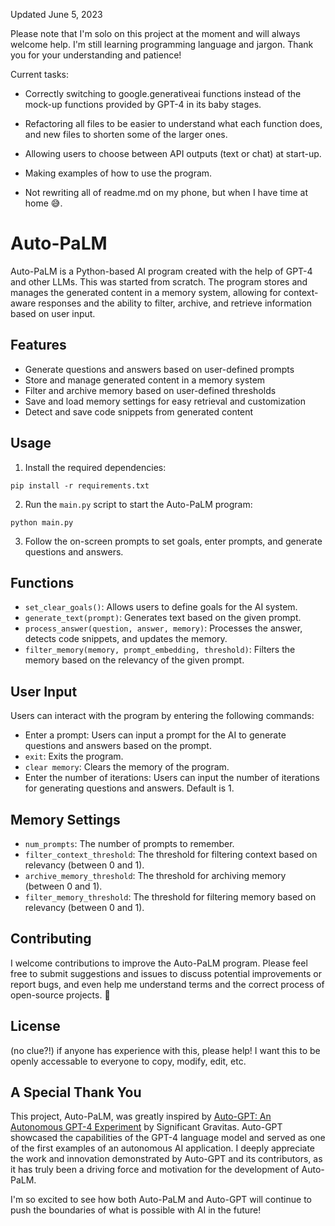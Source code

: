 Updated June 5, 2023

Please note that I'm solo on this project at the moment and will always welcome help. I'm still learning programming language and jargon. Thank you for your understanding and patience!

Current tasks:
- Correctly switching to google.generativeai functions instead of the mock-up functions provided by GPT-4 in its baby stages.

- Refactoring all files to be easier to understand what each function does, and new files to shorten some of the larger ones.

- Allowing users to choose between API outputs (text or chat) at start-up.

- Making examples of how to use the program. 

- Not rewriting all of readme.md on my phone, but when I have time at home 😅.




# Auto-PaLM

Auto-PaLM is a Python-based AI program created with the help of GPT-4 and other LLMs. This was started from scratch. The program stores and manages the generated content in a memory system, allowing for context-aware responses and the ability to filter, archive, and retrieve information based on user input.

## Features

- Generate questions and answers based on user-defined prompts
- Store and manage generated content in a memory system
- Filter and archive memory based on user-defined thresholds
- Save and load memory settings for easy retrieval and customization
- Detect and save code snippets from generated content

## Usage

1. Install the required dependencies:
```
pip install -r requirements.txt
```

2. Run the `main.py` script to start the Auto-PaLM program:
```
python main.py
```

3. Follow the on-screen prompts to set goals, enter prompts, and generate questions and answers.

## Functions

- `set_clear_goals()`: Allows users to define goals for the AI system.
- `generate_text(prompt)`: Generates text based on the given prompt.
- `process_answer(question, answer, memory)`: Processes the answer, detects code snippets, and updates the memory.
- `filter_memory(memory, prompt_embedding, threshold)`: Filters the memory based on the relevancy of the given prompt.

## User Input

Users can interact with the program by entering the following commands:

- Enter a prompt: Users can input a prompt for the AI to generate questions and answers based on the prompt.
- `exit`: Exits the program.
- `clear memory`: Clears the memory of the program.
- Enter the number of iterations: Users can input the number of iterations for generating questions and answers. Default is 1.

## Memory Settings

- `num_prompts`: The number of prompts to remember.
- `filter_context_threshold`: The threshold for filtering context based on relevancy (between 0 and 1).
- `archive_memory_threshold`: The threshold for archiving memory (between 0 and 1).
- `filter_memory_threshold`: The threshold for filtering memory based on relevancy (between 0 and 1).

## Contributing

I welcome contributions to improve the Auto-PaLM program. Please feel free to submit suggestions and issues to discuss potential improvements or report bugs, and even help me understand terms and the correct process of open-source projects. 🙂

## License

(no clue?!) if anyone has experience with this, please help! I want this to be openly accessable to everyone to copy, modify, edit, etc.

## A Special Thank You

This project, Auto-PaLM, was greatly inspired by [Auto-GPT: An Autonomous GPT-4 Experiment](https://github.com/Significant-Gravitas/Auto-GPT) by Significant Gravitas. Auto-GPT showcased the capabilities of the GPT-4 language model and served as one of the first examples of an autonomous AI application. I deeply appreciate the work and innovation demonstrated by Auto-GPT and its contributors, as it has truly been a driving force and motivation for the development of Auto-PaLM.

I'm so excited to see how both Auto-PaLM and Auto-GPT will continue to push the boundaries of what is possible with AI in the future!
